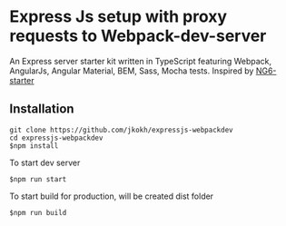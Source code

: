 # Express Js setup with proxy requests to Webpack-dev-server

An Express server starter kit written in TypeScript featuring Webpack, AngularJs, Angular Material, BEM, Sass, Mocha tests. Inspired by [NG6-starter](https://github.com/angularclass/NG6-starter)

## Installation
    git clone https://github.com/jkokh/expressjs-webpackdev
    cd expressjs-webpackdev
    $npm install
    
To start dev server

    $npm run start

To start build for production, will be created dist folder

    $npm run build
    
